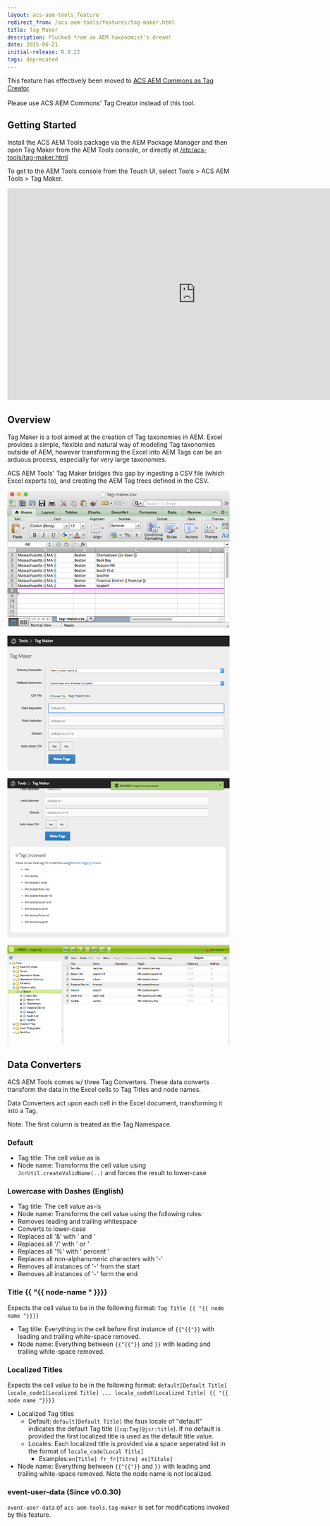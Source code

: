 ```yaml
---
layout: acs-aem-tools_feature
redirect_from: /acs-aem-tools/features/tag-maker.html
title: Tag Maker
description: Plucked from an AEM taxonomist's dream!
date: 2015-06-21
initial-release: 0.0.22
tags: deprecated
---
```


<div class="banner banner--notice">
    This feature has effectively been moved to <a href="https://adobe-consulting-services.github.io/acs-aem-commons/features/mcp-tools/tag-creator/index.html">ACS AEM Commons as Tag Creator</a>.
    <br/>
    <br/>
    Please use ACS AEM Commons' Tag Creator instead of this tool.
</div>   

## Getting Started

Install the ACS AEM Tools package via the AEM Package Manager and then open Tag Maker from the AEM Tools console, or directly at [/etc/acs-tools/tag-maker.html](http://localhost:4502/etc/acs-tools/tag-maker.html)

To get to the AEM Tools console from the Touch UI, select Tools > ACS AEM Tools > Tag Maker.

<iframe width="853" height="480" src="https://www.youtube.com/embed/33hvWMaYPVE" frameborder="0" allowfullscreen></iframe>

## Overview

Tag Maker is a tool aimed at the creation of Tag taxonomies in AEM. Excel provides a  simple, flexible and natural way of modeling Tag taxonomies outside of AEM, however transforming the Excel into AEM Tags can be an arduous process, especially for very large taxonomies.

ACS AEM Tools' Tag Maker bridges this gap by ingesting a CSV file (which Excel exports to), and creating the AEM Tag trees defined in the CSV.

![Tag Maker - Excel](images/excel.png)

![Tag Maker](images/tag-maker-web-ui.png)

![Tag Maker - Results](images/tag-maker-results.png)

![Tag Maker - AEM Tagging Results](images/aem-tagging-results.png)

## Data Converters

ACS AEM Tools comes w/ three Tag Converters. These data converts transform the data in the Excel cells to Tag Titles and node names.

Data Converters act upon each cell in the Excel document, transforming it into a Tag.

Note: The first column is treated as the Tag Namespace.

### Default

* Tag title: The cell value as is
* Node name: Transforms the cell value using `JcrUtil.createValidName(..)` and forces the result to lower-case

### Lowercase with Dashes (English)

* Tag title: The cell value as-is
* Node name: Transforms the cell value using the following rules:
 * Removes leading and trailing whitespace
 * Converts to lower-case
 * Replaces all '&' with ' and '
 * Replaces all '/' with ' or '
 * Replaces all '%' with ' percent '
 * Replaces all non-alphanumeric characters with '-'
 * Removes all instances of '-' from the start
 * Removes all instances of '-' form the end

### Title {{ "{{ node-name " }}}}

Expects the cell value to be in the following format: `Tag Title {{ "{{ node name "}}}}`

* Tag title: Everything in the cell before first instance of `{{"{{"}}` with leading and trailing white-space removed.
* Node name: Everything between `{{"{{"}}` and `}}` with leading and trailing white-space removed.


### Localized Titles

Expects the cell value to be in the following format: `default[Default Title] locale_code1[Localized Title] ... locale_codeN[Localized Title] {{ "{{ node name "}}}}`

* Localized Tag titles 
  * Default: `default[Default Title]` the faux locale of "default" indicates the default Tag title (`[cq:Tag]@jcr:title`). If no default is provided the first localized title is used as the default title value.
  * Locales: Each localized title is provided via a space seperated list in the format of `locale_code[Local Title]`
     * Examples:`en[Title] fr_fr[Titre] es[Titulo]`
* Node name: Everything between `{{"{{"}}` and `}}` with leading and trailing white-space removed. Note the node name is not localized.


### event-user-data (Since v0.0.30)

`event-user-data` of `acs-aem-tools.tag-maker` is set for modifications invoked by this feature.